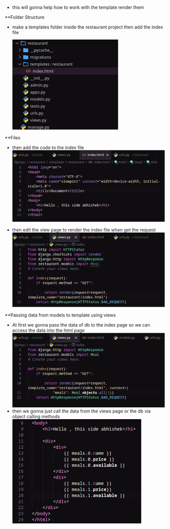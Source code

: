 - this will gonna help how to work with the template render them

**Folder Structure

- make a templates folder inside the restaurant project then add the index file

    ![Pasted image 20250610114821](img/Pasted%20image%2020250610114821.png)

**Files
- then add the code to the index file 
    ![Pasted image 20250610114858](img/Pasted%20image%2020250610114858.png)

- then edit the view page to render the index file when get the request
    ![Pasted image 20250610114945](img/Pasted%20image%2020250610114945.png)

**Passing data from models to template using views

- At first we gonna pass the data of db to the index page so we can access the data into the html page
    ![Pasted image 20250610120438](img/Pasted%20image%2020250610120438.png)
- then we gonna just call the data from the views page or the db via object calling methods
    ![Pasted image 20250610120545](img/Pasted%20image%2020250610120545.png)


